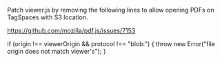 Patch viewer.js by removing the following lines to allow opening PDFs on TagSpaces with S3 location.

https://github.com/mozilla/pdf.js/issues/7153

if (origin !== viewerOrigin && protocol !== "blob:") {
  throw new Error("file origin does not match viewer's");
}

